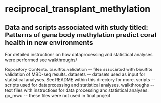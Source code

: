 # reciprocal_transplant_methylation
Data and scripts associated with study titled: Patterns of gene body methylation predict coral health in new environments
---------------
For detailed instructions on how dataprocessing and statistical analyses were performed see walkthroughs/

Repository Contents:
bisulfite_validation  -- files associated with bisulfite validation of MBD-seq results.
datasets              -- datasets used as input for statistical analyses. See README within this directory for more.
scripts               -- scripts used for dataprocessing and statistical analyses.
walkthroughs          -- text files with instructions for data processing and statistical analyses.
go_mwu                -- these files were not used in final project


